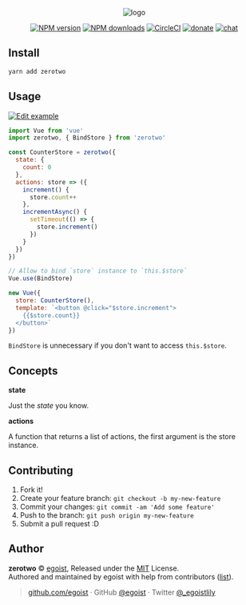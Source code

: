 <p align="center">
<img src="https://user-images.githubusercontent.com/8784712/35713736-f3bbe048-0803-11e8-9004-3bce870fb189.png" alt="logo">
</p>


<p align="center"><a href="https://npmjs.com/package/zerotwo"><img src="https://img.shields.io/npm/v/zerotwo.svg?style=flat" alt="NPM version"></a> <a href="https://npmjs.com/package/zerotwo"><img src="https://img.shields.io/npm/dm/zerotwo.svg?style=flat" alt="NPM downloads"></a> <a href="https://circleci.com/gh/egoist/zerotwo/tree/master"><img src="https://circleci.com/gh/egoist/zerotwo/tree/master.svg?style=shield" alt="CircleCI"></a>  <a href="https://github.com/egoist/donate"><img src="https://img.shields.io/badge/$-donate-ff69b4.svg?maxAge=2592000&amp;style=flat" alt="donate"></a> <a href="https://chat.egoist.moe"><img src="https://img.shields.io/badge/chat-on%20discord-7289DA.svg?style=flat" alt="chat"></a></p>


## Install

```bash
yarn add zerotwo
```

## Usage

[![Edit example](https://codesandbox.io/static/img/play-codesandbox.svg)](https://codesandbox.io/s/github/egoist/zerotwo/tree/master/example)

```js
import Vue from 'vue'
import zerotwo, { BindStore } from 'zerotwo'

const CounterStore = zerotwo({
  state: {
    count: 0
  },
  actions: store => ({
    increment() {
      store.count++
    },
    incrementAsync() {
      setTimeout(() => {
        store.increment()
      })
    }
  })
})

// Allow to bind `store` instance to `this.$store`
Vue.use(BindStore)

new Vue({
  store: CounterStore(),
  template: `<button @click="$store.increment">
    {{$store.count}}
  </button>`
})
```

`BindStore` is unnecessary if you don't want to access `this.$store`.

## Concepts

__state__

Just the _state_ you know.

__actions__

A function that returns a list of actions, the first argument is the store instance.


## Contributing

1. Fork it!
2. Create your feature branch: `git checkout -b my-new-feature`
3. Commit your changes: `git commit -am 'Add some feature'`
4. Push to the branch: `git push origin my-new-feature`
5. Submit a pull request :D


## Author

**zerotwo** © [egoist](https://github.com/egoist), Released under the [MIT](./LICENSE) License.<br>
Authored and maintained by egoist with help from contributors ([list](https://github.com/egoist/zerotwo/contributors)).

> [github.com/egoist](https://github.com/egoist) · GitHub [@egoist](https://github.com/egoist) · Twitter [@_egoistlily](https://twitter.com/_egoistlily)
